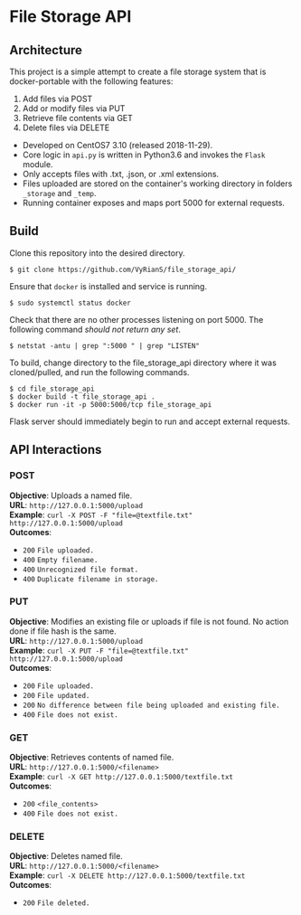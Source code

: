 # File Storage API

## Architecture
This project is a simple attempt to create a file storage system that is docker-portable with the following features:
  1. Add files via POST
  2. Add or modify files via PUT
  3. Retrieve file contents via GET
  4. Delete files via DELETE

- Developed on CentOS7 3.10 (released 2018-11-29).
- Core logic in `api.py` is written in Python3.6 and invokes the `Flask` module.
- Only accepts files with .txt, .json, or .xml extensions.
- Files uploaded are stored on the container's working directory in folders `_storage` and `_temp`.
- Running container exposes and maps port 5000 for external requests.

## Build
Clone this repository into the desired directory.
```
$ git clone https://github.com/VyRianS/file_storage_api/
```

Ensure that `docker` is installed and service is running.
```
$ sudo systemctl status docker
```

Check that there are no other processes listening on port 5000. The following command _should not return any set_.
```
$ netstat -antu | grep ":5000 " | grep "LISTEN"
```

To build, change directory to the file_storage_api directory where it was cloned/pulled, and run the following commands.
```
$ cd file_storage_api
$ docker build -t file_storage_api .
$ docker run -it -p 5000:5000/tcp file_storage_api
```

Flask server should immediately begin to run and accept external requests. 

## API Interactions

### POST 
**Objective**: Uploads a named file.<br />
**URL**:       `http://127.0.0.1:5000/upload`<br />
**Example**:   `curl -X POST -F "file=@textfile.txt" http://127.0.0.1:5000/upload`<br />
**Outcomes**:<br />
- `200` `File uploaded.`
- `400` `Empty filename.`
- `400` `Unrecognized file format.`
- `400` `Duplicate filename in storage.`

### PUT
**Objective**: Modifies an existing file or uploads if file is not found. No action done if file hash is the same.<br />
**URL**:       `http://127.0.0.1:5000/upload`<br />
**Example**:   `curl -X PUT -F "file=@textfile.txt" http://127.0.0.1:5000/upload`<br />
**Outcomes**:<br />
- `200` `File uploaded.`
- `200` `File updated.`
- `200` `No difference between file being uploaded and existing file.`
- `400` `File does not exist.`

### GET
**Objective**: Retrieves contents of named file.<br />
**URL**:       `http://127.0.0.1:5000/<filename>`<br />
**Example**:   `curl -X GET http://127.0.0.1:5000/textfile.txt`<br />
**Outcomes**:<br />
- `200` `<file_contents>`
- `400` `File does not exist.`

### DELETE
**Objective**: Deletes named file.<br />
**URL**:       `http://127.0.0.1:5000/<filename>`<br />
**Example**:   `curl -X DELETE http://127.0.0.1:5000/textfile.txt`<br />
**Outcomes**:<br />
- `200` `File deleted.`
